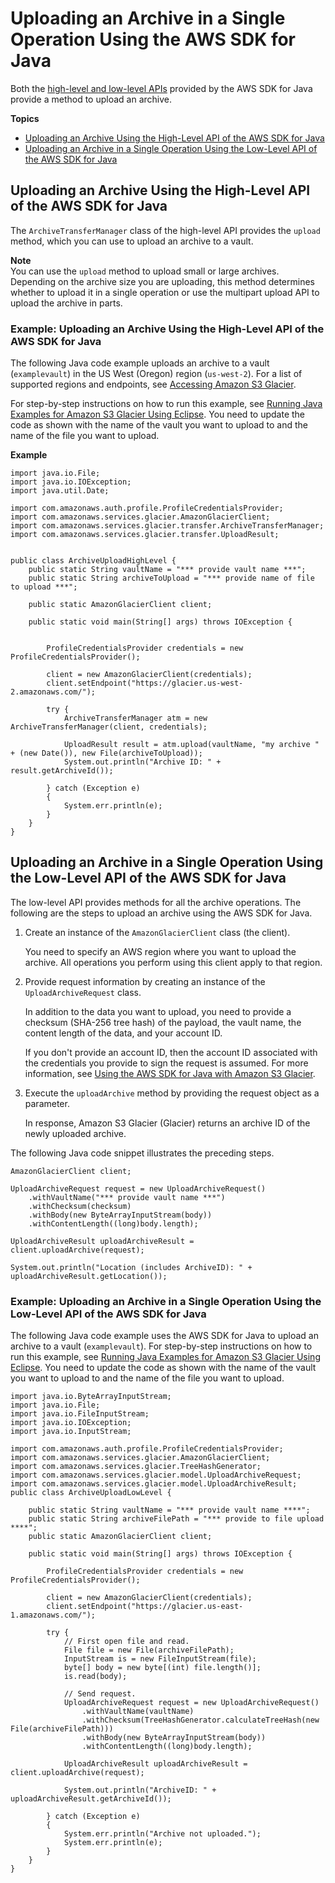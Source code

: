 # Uploading an Archive in a Single Operation Using the AWS SDK for Java<a name="uploading-an-archive-single-op-using-java"></a>

Both the [high\-level and low\-level APIs](using-aws-sdk.md) provided by the AWS SDK for Java provide a method to upload an archive\.

**Topics**
+ [Uploading an Archive Using the High\-Level API of the AWS SDK for Java](#uploading-an-archive-single-op-high-level-using-java)
+ [Uploading an Archive in a Single Operation Using the Low\-Level API of the AWS SDK for Java](#uploading-an-archive-single-op-low-level-using-java)

## Uploading an Archive Using the High\-Level API of the AWS SDK for Java<a name="uploading-an-archive-single-op-high-level-using-java"></a>

The `ArchiveTransferManager` class of the high\-level API provides the `upload` method, which you can use to upload an archive to a vault\.

**Note**  
You can use the `upload` method to upload small or large archives\. Depending on the archive size you are uploading, this method determines whether to upload it in a single operation or use the multipart upload API to upload the archive in parts\.

### Example: Uploading an Archive Using the High\-Level API of the AWS SDK for Java<a name="upload-archive-high-level-java-example"></a>

The following Java code example uploads an archive to a vault \(`examplevault`\) in the US West \(Oregon\) region \(`us-west-2`\)\. For a list of supported regions and endpoints, see [Accessing Amazon S3 Glacier](amazon-glacier-accessing.md)\. 

For step\-by\-step instructions on how to run this example, see [Running Java Examples for Amazon S3 Glacier Using Eclipse](using-aws-sdk-for-java.md#setting-up-and-testing-sdk-java)\. You need to update the code as shown with the name of the vault you want to upload to and the name of the file you want to upload\.

**Example**  

```
import java.io.File;
import java.io.IOException;
import java.util.Date;

import com.amazonaws.auth.profile.ProfileCredentialsProvider;
import com.amazonaws.services.glacier.AmazonGlacierClient;
import com.amazonaws.services.glacier.transfer.ArchiveTransferManager;
import com.amazonaws.services.glacier.transfer.UploadResult;


public class ArchiveUploadHighLevel {
    public static String vaultName = "*** provide vault name ***";
    public static String archiveToUpload = "*** provide name of file to upload ***";
    
    public static AmazonGlacierClient client;
    
    public static void main(String[] args) throws IOException {
        
        
    	ProfileCredentialsProvider credentials = new ProfileCredentialsProvider();
    	
        client = new AmazonGlacierClient(credentials);
        client.setEndpoint("https://glacier.us-west-2.amazonaws.com/");

        try {
            ArchiveTransferManager atm = new ArchiveTransferManager(client, credentials);
            
            UploadResult result = atm.upload(vaultName, "my archive " + (new Date()), new File(archiveToUpload));
            System.out.println("Archive ID: " + result.getArchiveId());
            
        } catch (Exception e)
        {
            System.err.println(e);
        }
    }
}
```

## Uploading an Archive in a Single Operation Using the Low\-Level API of the AWS SDK for Java<a name="uploading-an-archive-single-op-low-level-using-java"></a>

The low\-level API provides methods for all the archive operations\. The following are the steps to upload an archive using the AWS SDK for Java\.

1. Create an instance of the `AmazonGlacierClient` class \(the client\)\. 

   You need to specify an AWS region where you want to upload the archive\. All operations you perform using this client apply to that region\. 

1. Provide request information by creating an instance of the `UploadArchiveRequest` class\.

   In addition to the data you want to upload, you need to provide a checksum \(SHA\-256 tree hash\) of the payload, the vault name, the content length of the data, and your account ID\. 

   If you don't provide an account ID, then the account ID associated with the credentials you provide to sign the request is assumed\. For more information, see [Using the AWS SDK for Java with Amazon S3 Glacier](using-aws-sdk-for-java.md)\. 

1. Execute the `uploadArchive` method by providing the request object as a parameter\. 

   In response, Amazon S3 Glacier \(Glacier\) returns an archive ID of the newly uploaded archive\. 

The following Java code snippet illustrates the preceding steps\. 

```
AmazonGlacierClient client;

UploadArchiveRequest request = new UploadArchiveRequest()
    .withVaultName("*** provide vault name ***")
    .withChecksum(checksum)
    .withBody(new ByteArrayInputStream(body))
    .withContentLength((long)body.length);

UploadArchiveResult uploadArchiveResult = client.uploadArchive(request);

System.out.println("Location (includes ArchiveID): " + uploadArchiveResult.getLocation());
```

### Example: Uploading an Archive in a Single Operation Using the Low\-Level API of the AWS SDK for Java<a name="uploding-single-archive-using-java-example"></a>

The following Java code example uses the AWS SDK for Java to upload an archive to a vault \(`examplevault`\)\. For step\-by\-step instructions on how to run this example, see [Running Java Examples for Amazon S3 Glacier Using Eclipse](using-aws-sdk-for-java.md#setting-up-and-testing-sdk-java)\. You need to update the code as shown with the name of the vault you want to upload to and the name of the file you want to upload\.

```
import java.io.ByteArrayInputStream;
import java.io.File;
import java.io.FileInputStream;
import java.io.IOException;
import java.io.InputStream;

import com.amazonaws.auth.profile.ProfileCredentialsProvider;
import com.amazonaws.services.glacier.AmazonGlacierClient;
import com.amazonaws.services.glacier.TreeHashGenerator;
import com.amazonaws.services.glacier.model.UploadArchiveRequest;
import com.amazonaws.services.glacier.model.UploadArchiveResult;
public class ArchiveUploadLowLevel {

    public static String vaultName = "*** provide vault name ****";
    public static String archiveFilePath = "*** provide to file upload ****";
    public static AmazonGlacierClient client;
    
    public static void main(String[] args) throws IOException {
    	
    	ProfileCredentialsProvider credentials = new ProfileCredentialsProvider();

        client = new AmazonGlacierClient(credentials);
        client.setEndpoint("https://glacier.us-east-1.amazonaws.com/");

        try {
            // First open file and read.
            File file = new File(archiveFilePath);
            InputStream is = new FileInputStream(file); 
            byte[] body = new byte[(int) file.length()];
            is.read(body);
                                    
            // Send request.
            UploadArchiveRequest request = new UploadArchiveRequest()
                .withVaultName(vaultName)
                .withChecksum(TreeHashGenerator.calculateTreeHash(new File(archiveFilePath))) 
                .withBody(new ByteArrayInputStream(body))
                .withContentLength((long)body.length);
            
            UploadArchiveResult uploadArchiveResult = client.uploadArchive(request);
            
            System.out.println("ArchiveID: " + uploadArchiveResult.getArchiveId());
            
        } catch (Exception e)
        {
            System.err.println("Archive not uploaded.");
            System.err.println(e);
        }
    }
}
```